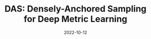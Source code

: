 ---
title: "DAS: Densely-Anchored Sampling for Deep Metric Learning"
collection: conferences
permalink: /publication/DAS
date: 2022-10-12
year: "2022"
venue: "ECCV"
city: 
state: ""
thumbnail: "DAS.png"
teaser :
authors: "Lizhao Liu, Shangxin Huang, Zhuangwei Zhuang, Ran Yang, Mingkui Tan, and Yaowei Wang"
bibtex: DAS.txt
uri: DAS.pdf
arxiv: https://arxiv.org/abs/2208.00119
project: 
source: 
poster: 
data:
---